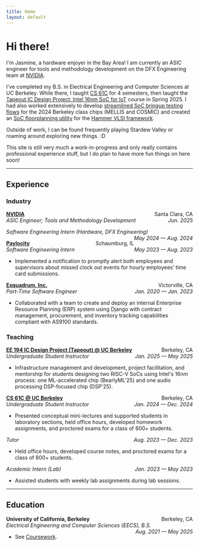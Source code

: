```yaml
---
title: Home
layout: default
---
```


# Hi there!
I'm Jasmine, a hardware enjoyer in the Bay Area! I am currently an ASIC engineer for tools and methodology development on the DFX Engineering team at [NVIDIA](https://www.nvidia.com/).

I've completed my B.S. in Electrical Engineering and Computer Sciences at UC Berkeley. While there, I taught [CS 61C](https://cs61c.org/) for 4 semesters, then taught the [Tapeout IC Design Project: Intel 16nm SoC for IoT](https://www2.eecs.berkeley.edu/Courses/EE194/) course in Spring 2025. I had also worked extensively to develop [streamlined SoC bringup testing flows](https://github.com/ucb-bar/sp24-Baremetal-IDE/tree/dsp24-bmarks/tester) for the 2024 Berkeley class chips (MELLIS and COSMIC) and created an [SoC floorplanning utility](https://github.com/jasmangle/hammer-irview) for the [Hammer VLSI framework](https://hammer-vlsi.readthedocs.io/).

Outside of work, I can be found frequently playing Stardew Valley or roaming around exploring new things. :D

This site is still very much a work-in-progress and only really contains professional experience stuff, but I do plan to have more fun things on here soon!

<hr>

## Experience
### Industry

<p style="text-align:left;">
  <strong><a href="https://www.nvidia.com/" target="_blank">NVIDIA</a></strong>
  <span style="float:right;">
    Santa Clara, CA
  </span><br>
  <i>
    ASIC Engineer; Tools and Methodology Development
    <span style="float:right;">
      Jun. 2025
    </span>
  </i>
  <ul>
    <!--<li></li>-->
  </ul>
  <i>
    Software Engineering Intern (Hardware, DFX Engineering)
    <span style="float:right;">
      May 2024 &#8212; Aug. 2024
    </span>
  </i>
  <ul>
    <!--<li></li>-->
  </ul>
</p>

<p style="text-align:left;">
  <strong><a href="https://www.paylocity.com/" target="_blank">Paylocity</a></strong>
  <span style="float:right;">
    Schaumburg, IL
  </span><br>
  <i>
    Software Engineering Intern
    <span style="float:right;">
      May 2023 &#8212; Aug. 2023
    </span>
  </i>
  <ul>
    <li>Implemented a notification to promptly alert both employees and supervisors about missed clock out events for hourly employees’ time card submissions.</li>
  </ul>
</p>

<p style="text-align:left;">
  <strong><a href="https://www.exquadrum.com/" target="_blank">Exquadrum, Inc.</a></strong>
  <span style="float:right;">
    Victorville, CA
  </span><br>
  <i>
    Part-Time Software Engineer
    <span style="float:right;">
      Jan. 2020 &#8212; Jan. 2023
    </span>
  </i>
  <ul>
    <li>Collaborated with a team to create and deploy an internal Enterprise Resource Planning (ERP) system using Django with contract management, procurement, and inventory tracking capabilities compliant with AS9100 standards.</li>
  </ul>
</p>

### Teaching

<p style="text-align:left;">
  <strong><a href="https://sites.google.com/berkeley.edu/tapeoutclasswiki/semesters/sp23tapeout" target="_blank">EE 194 IC Design Project (Tapeout) @ UC Berkeley</a></strong>
  <span style="float:right;">Berkeley, CA</span><br>
  <i>
    Undergraduate Student Instructor
    <span style="float:right;">Jan. 2025 &#8212; May 2025</span>
  </i>
  <ul>
    <li>Infrastructure management and development, project facilitation, and mentorship for students designing two RISC-V SoCs using Intel's 16nm process: one ML-accelerated chip (BearlyML'25) and one audio processing DSP-focused chip (DSP'25).</li>
  </ul>
</p>
<p style="text-align:left;">
  <strong><a href="https://www.cs61c.org/" target="_blank">CS 61C @ UC Berkeley</a></strong>
  <span style="float:right;">Berkeley, CA</span>
  <br><i>
    Undergraduate Student Instructor
    <span style="float:right;">Jan. 2024 &#8212; Dec. 2024</span>
  </i>
  <ul>
    <li>Presented conceptual mini-lectures and supported students in laboratory sections, held office hours, developed homework assignments, and proctored exams for a class of 600+ students.</li>
  </ul>
  <i>
    Tutor
    <span style="float:right;">Aug. 2023 &#8212; Dec. 2023</span>
  </i>
  <ul>
    <li>Held office hours, developed course notes, and proctored exams for a class of 800+ students.</li>
  </ul>
  <i>
    Academic Intern (Lab)
    <span style="float:right;">Jan. 2023 &#8212; May 2023</span>
  </i>
  <ul>
    <li>Assisted students with weekly lab assignments during lab sessions.</li>
  </ul>
</p>

<hr>

## Education

<p style="text-align:left;">
  <strong>University of California, Berkeley</strong>
  <span style="float:right;">Berkeley, CA</span><br>
  <i>
    Electrical Engineering and Computer Sciences (EECS), B.S.
    <span style="float:right;">Aug. 2021 &#8212; May 2025</span>
  </i>
  <ul>
    <li>See <a href="coursework">Coursework</a>.</li>
  </ul>
</p>
